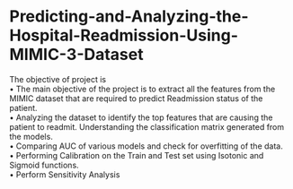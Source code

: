 # Predicting-and-Analyzing-the-Hospital-Readmission-Using-MIMIC-3-Dataset
The objective of project is    
•	The main objective of the project is to extract all the features from the MIMIC dataset that are required to predict Readmission status of the patient.     
•	Analyzing the dataset to identify the top features that are causing the patient to readmit. Understanding the classification matrix generated from the models.     
•	Comparing AUC of various models and check for overfitting of the data.    
•	Performing Calibration on the Train and Test set using Isotonic and Sigmoid functions.   
•	Perform Sensitivity Analysis     

